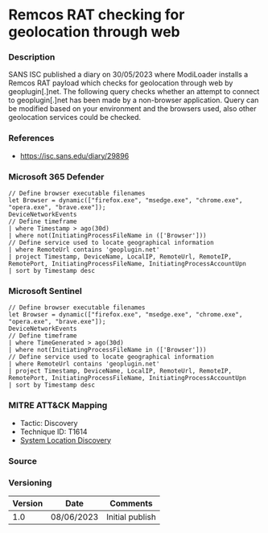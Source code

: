# Remcos RAT checking for geolocation through web

### Description

SANS ISC published a diary on 30/05/2023 where ModiLoader installs a Remcos RAT payload which checks for geolocation through web by geoplugin[.]net. The following query checks whether an attempt to connect to geoplugin[.]net has been made by a non-browser application. Query can be modified based on your environment and the browsers used, also other geolocation services could be checked.

### References
- https://isc.sans.edu/diary/29896

### Microsoft 365 Defender
```
// Define browser executable filenames
let Browser = dynamic(["firefox.exe", "msedge.exe", "chrome.exe", "opera.exe", "brave.exe"]);
DeviceNetworkEvents
// Define timeframe 
| where Timestamp > ago(30d)
| where not(InitiatingProcessFileName in (['Browser']))
// Define service used to locate geographical information
| where RemoteUrl contains 'geoplugin.net'
| project Timestamp, DeviceName, LocalIP, RemoteUrl, RemoteIP, RemotePort, InitiatingProcessFileName, InitiatingProcessAccountUpn
| sort by Timestamp desc
```

### Microsoft Sentinel
```
// Define browser executable filenames
let Browser = dynamic(["firefox.exe", "msedge.exe", "chrome.exe", "opera.exe", "brave.exe"]);
DeviceNetworkEvents
// Define timeframe 
| where TimeGenerated > ago(30d)
| where not(InitiatingProcessFileName in (['Browser']))
// Define service used to locate geographical information
| where RemoteUrl contains 'geoplugin.net'
| project Timestamp, DeviceName, LocalIP, RemoteUrl, RemoteIP, RemotePort, InitiatingProcessFileName, InitiatingProcessAccountUpn
| sort by Timestamp desc
```

### MITRE ATT&CK Mapping
- Tactic: Discovery
- Technique ID: T1614
- [System Location Discovery](https://attack.mitre.org/techniques/T1614/)

### Source

### Versioning
| Version       | Date          | Comments                          |
| ------------- |---------------| ----------------------------------|
| 1.0           | 08/06/2023    | Initial publish                   |
